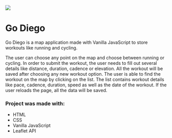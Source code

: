 <img src="https://upload.wikimedia.org/wikipedia/en/thumb/f/f5/Go%2C_Diego%2C_Go%21_%28logo%29.svg/1200px-Go%2C_Diego%2C_Go%21_%28logo%29.svg.png" ></img>

# Go Diego

Go Diego is a map application made with Vanilla JavaScript to store workouts like running and cycling.

The user can choose any point on the map and choose between running or cycling. In order to submit the workout, the user needs to fill out several details like distance, duration, cadence or elevation. All the workout will be saved after choosing any new workout option.
The user is able to find the workout on the map by clicking on the list. The list contains workout details like pace, cadence, duration, speed as well as the date of the workout.
If the user reloads the page, all the data will be saved.

### Project was made with:

- HTML
- CSS
- Vanilla JavaScript
- Leaflet API
